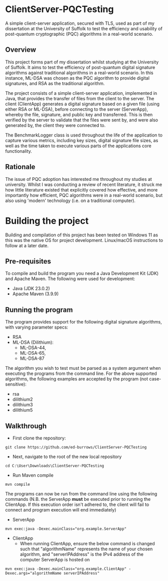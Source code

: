 # ClientServer-PQCTesting
A simple client-server application, secured with TLS, used as part of my dissertation at the University of Suffolk to test the efficiency and usability of post-quantum cryptographic (PQC) algorithms in a real-world scenario.
## Overview
This project forms part of my dissertation whilst studying at the University of Suffolk. It aims to test the efficiency of post-quantum digital signature algorithms against traditional algorithms in a real-world scenario. In this instance, ML-DSA was chosen as the PQC algorithm to provide digital signatures, and RSA as the traditional algorithm.

The project consists of a simple client-server application, implemented in Java, that provides the transfer of files from the client to the server. The client (ClientApp) generates a digital signature based on a given file (using either RSA or ML-DSA), before connecting to the server (ServerApp), whereby the file, signature, and public key and transferred. This is then verified by the server to validate that the files were sent by, and were also generated by, the client they were connected to.

The BenchmarkLogger class is used throughout the life of the application to capture various metrics, including key sizes, digital signature file sizes, as well as the time taken to execute various parts of the applications core functionality.
## Rationale
The issue of PQC adoption has interested me throughout my studies at university. Whilst I was conducting a review of recent literature, it struck me how little literature existed that explicitly covered how effective, and more importantly how efficient, PQC algorithms were in a real-world scenario, but also using 'modern' technology (i.e. on a traditional computer).
# Building the project
Building and compilation of this project has been tested on Windows 11 as this was the native OS for project development. Linux/macOS instructions to follow at a later date.
## Pre-requisites
To compile and build the program you need a Java Development Kit (JDK) and Apache Maven. The following were used for development:
* Java (JDK 23.0.2)
* Apache Maven (3.9.9)
## Running the program
The program provides support for the following digital signature algorithms, with varying parameter specs:
* RSA
* ML-DSA (Dilithium):
  * ML-DSA-44,
  * ML-DSA-65,
  * ML-DSA-87  

The algorithm you wish to test must be parsed as a system argument when executing the programs from the command line. For the above supported algorithms, the following examples are accepted by the program (not case-sensitive):
* rsa
* dilithium2
* dilithium3
* dilithium5  

## Walkthrough
* First clone the repository:  
````
git clone https://github.com/ed-burrows/ClientServer-PQCTesting
````
* Next, navigate to the root of the new local repository  
````
cd C:\User\Downloads\ClientServer-PQCTesting
````
* Run Maven compile  
````
mvn compile
````  
The programs can now be run from the command line using the following commands (N.B. the ServerApp **must** be executed prior to running the ClientApp. If this execution order isn't adhered to, the client will fail to connect and program execution will end immediately)
* ServerApp

````
mvn exec:java -Dexec.mainClass="org.example.ServerApp"
````

* ClientApp
  - When running ClientApp, ensure the below command is changed such that "algorithmName" represents the name of your chosen algorithm, and "serverIPAddress" is the IPv4 address of the computer ServerApp is hosted on  
````
mvn exec:java -Dexec.mainClass="org.example.ClientApp" -Dexec.args="algorithmName serverIPAddress"
````